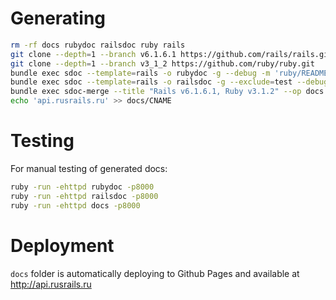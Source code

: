 # Generating

```bash
rm -rf docs rubydoc railsdoc ruby rails
git clone --depth=1 --branch v6.1.6.1 https://github.com/rails/rails.git
git clone --depth=1 --branch v3_1_2 https://github.com/ruby/ruby.git
bundle exec sdoc --template=rails -o rubydoc -g --debug -m 'ruby/README.md' ruby
bundle exec sdoc --template=rails -o railsdoc -g --exclude=test --debug -m "rails/README.md" rails
bundle exec sdoc-merge --title "Rails v6.1.6.1, Ruby v3.1.2" --op docs --names "rails, ruby" railsdoc rubydoc
echo 'api.rusrails.ru' >> docs/CNAME
```

# Testing

For manual testing of generated docs:

```bash
ruby -run -ehttpd rubydoc -p8000
ruby -run -ehttpd railsdoc -p8000
ruby -run -ehttpd docs -p8000
```

# Deployment

`docs` folder is automatically deploying to Github Pages and available at http://api.rusrails.ru
